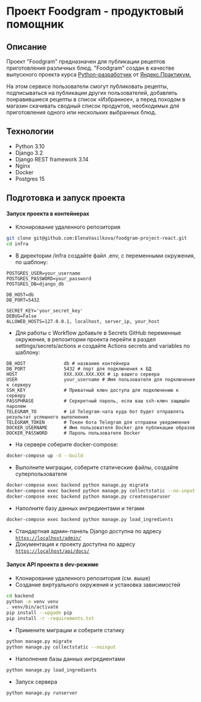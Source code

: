 # Проект Foodgram - продуктовый помощник

## Описание

Проект "Foodgram" предназначен для публикации рецептов приготовления различных блюд. "Foodgram" создан в качестве выпускного проекта курса [Python-разработчик](https://practicum.yandex.ru/backend-developer/) от [Яндекс.Практикум.](https://practicum.yandex.ru/)

На этом сервисе пользователи смогут публиковать рецепты, подписываться на публикации других пользователей, добавлять понравившиеся рецепты в список «Избранное», а перед походом в магазин скачивать сводный список продуктов, необходимых для приготовления одного или нескольких выбранных блюд.

## Технологии

- Python 3.10
- Django 3.2
- Django REST framework 3.14
- Nginx
- Docker
- Postgres 15

## Подготовка и запуск проекта
#### Запуск проекта в контейнерах

- Клонирование удаленного репозитория
```bash
git clone git@github.com:ElenaVasilkova/foodgram-project-react.git
cd infra
```
- В директории /infra создайте файл .env, с переменными окружения, по шаблону:
```
POSTGRES_USER=your_username
POSTGRES_PASSWORD=your_password
POSTGRES_DB=django_db

DB_HOST=db
DB_PORT=5432

SECRET_KEY='your_secret_key'
DEBUG=False
ALLOWED_HOSTS=127.0.0.1, localhost, server_ip, your_host
```
- Для работы с Workflow добавьте в Secrets GitHub переменные окружения, в репозитории проекта перейти в раздел settings/secrets/actions и создайте Actions secrets and variables по шаблону:
```
DB_HOST              db # название контейнера
DB_PORT              5432 # порт для подключения к БД 
HOST                 XXX.XXX.XXX.XXX # ip вашего сервера
USER                 your_username # Имя пользователя для подключения к серверу
SSH_KEY              # Приватный ключ доступа для подключению к серверу
PASSPHRASE           # Серкретный пароль, если ваш ssh-ключ защищён паролем
TELEGRAM_TO          # id Telegram-чата куда бот будет отправлять результат успешного выполнения
TELEGRAM_TOKEN       # Токен бота Telegram для отправки уведомления
DOCKER_USERNAME      # Имя пользователя Docker для публикации образов
DOCKER_PASSWORD      # Пароль пользователя Docker
```
- На сервере соберите docker-compose:
```bash
docker-compose up -d --build
```
- Выполните миграции, соберите статические файлы, создайте суперпользователя
```bash
docker-compose exec backend python manage.py migrate
docker-compose exec backend python manage.py collectstatic --no-input
docker-compose exec backend python manage.py createsuperuser
```
- Наполните базу данных ингредиентами и тегами
```bash
docker-compose exec backend python manage.py load_ingredients
```

- Стандартная админ-панель Django доступна по адресу [`https://localhost/admin/`](https://localhost/admin/)
- Документация к проекту доступна по адресу [`https://localhost/api/docs/`](`https://localhost/api/docs/`)

#### Запуск API проекта в dev-режиме

- Клонирование удаленного репозитория (см. выше)
- Создание виртуального окружения и установка зависимостей
```bash
cd backend
python -m venv venv
. venv/bin/activate
pip install --upgade pip
pip install -r -requirements.txt
```
- Примените миграции и соберите статику
```bash
python manage.py migrate
python manage.py collectstatic --noinput
```
- Наполнение базы данных ингредиентами
```bash
python manage.py load_ingredients
```

- Запуск сервера
```bash
python manage.py runserver
```